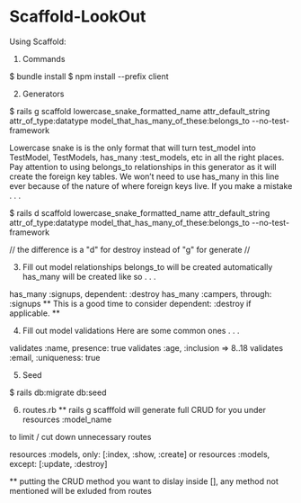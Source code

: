# Scaffold-LookOut

Using Scaffold:

1) Commands

$ bundle install
$ npm install --prefix client

2) Generators

$ rails g scaffold lowercase_snake_formatted_name attr_default_string attr_of_type:datatype model_that_has_many_of_these:belongs_to --no-test-framework

Lowercase snake is is the only format that will turn test_model into TestModel, TestModels, has_many :test_models, etc in all the right places.
Pay attention to using belongs_to relationships in this generator as it will create the foreign key tables. We won’t need to use has_many in this line ever because of the nature of where foreign keys live.
If you make a mistake . . .

$ rails d scaffold lowercase_snake_formatted_name attr_default_string attr_of_type:datatype model_that_has_many_of_these:belongs_to --no-test-framework

// the difference is a "d" for destroy instead of "g" for generate //

3) Fill out model relationships
belongs_to will be created automatically
has_many will be created like so . . .

has_many :signups, dependent: :destroy
has_many :campers, through: :signups
** This is a good time to consider dependent: :destroy if applicable. **
    
4) Fill out model validations
Here are some common ones . . .

validates :name, presence: true
validates :age, :inclusion => 8..18
validates :email, :uniqueness: true

5) Seed

$ rails db:migrate db:seed

6) routes.rb 
** rails g scafffold will generate full CRUD for you under
resources :model_name

to limit / cut down unnecessary routes 

resources :models, only: [:index, :show, :create]
or
resources :models, except: [:update, :destroy]

** putting the CRUD method you want to dislay inside [], any method not mentioned will be exluded from routes
